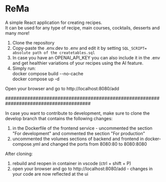 # ReMa

A simple React application for creating recipes. <br>
It can be used for any type of recipe, main courses, cocktails, desserts and many more!

1. Clone the repository
2. Copy-paste the .env.dev to .env and edit it by setting `SQL_SCRIPT= absolute path of the createtables.sql`
3. In case you have an OPENAI_API_KEY you can also include it in the .env and get healthier variations of your recipes using the AI feature.
4. Simply run:<br>
   docker compose build --no-cache<br>
   docker compose up -d

Open your browser and go to http://localhost:8080/add

#######################################################################################

In case you want to contribute to development, make sure to clone the develop branch that contains the following changes:

1. in the Dockerfile of the frontend service - uncommented the section "For development" and commented the section "For production"
2. uncommented the volumes sections of backend and frontend in docker-compose.yml and changed the ports from 8080:80 to 8080:8080

After cloning:

1. rebuild and reopen in container in vscode (ctrl + shift + P)
2. open your browser and go to http://localhost:8080/add - changes in your code are now reflected at the ui
